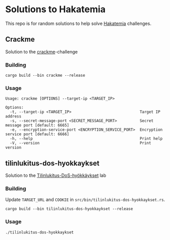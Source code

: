 # Solutions to Hakatemia
This repo is for random solutions to help solve [Hakatemia](https://hakatemia.fi) challenges.

## Crackme
Solution to the [crackme](https://www.hakatemia.fi/challenges/crackme)-challenge

### Building
`cargo build --bin crackme --release`

### Usage
```
Usage: crackme [OPTIONS] --target-ip <TARGET_IP>

Options:
  -t, --target-ip <TARGET_IP>                              Target IP address
  -s, --secret-message-port <SECRET_MESSAGE_PORT>          Secret message port [default: 6665]
  -e, --encryption-service-port <ENCRYPTION_SERVICE_PORT>  Encryption service port [default: 6666]
  -h, --help                                               Print help
  -V, --version                                            Print version
```

## tilinlukitus-dos-hyokkaykset
Solution to the [Tilinlukitus-DoS-hyökkäykset](https://www.hakatemia.fi/courses/salasanahyokkaykset/tilinlukitus-dos-hyokkaykset) lab 

### Building
Update `TARGET_URL` and `COOKIE` in `src/bin/tilinlukitus-dos-hyokkaykset.rs`.

`cargo build --bin tilinlukitus-dos-hyokkaykset --release`

### Usage
`./tilinlukitus-dos-hyokkaykset`
